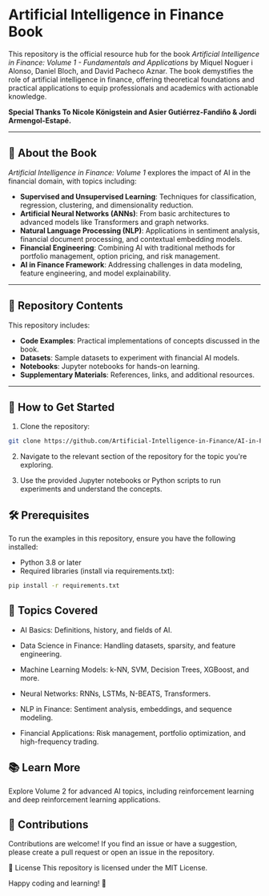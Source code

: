 # Artificial Intelligence in Finance Book

This repository is the official resource hub for the book *Artificial Intelligence in Finance: Volume 1 - Fundamentals and Applications* by Miquel Noguer i Alonso, Daniel Bloch, and David Pacheco Aznar. The book demystifies the role of artificial intelligence in finance, offering theoretical foundations and practical applications to equip professionals and academics with actionable knowledge.

**Special Thanks To Nicole Königstein and Asier Gutiérrez-Fandiño & Jordi Armengol-Estapé.**

---

## 📘 About the Book

*Artificial Intelligence in Finance: Volume 1* explores the impact of AI in the financial domain, with topics including:

- **Supervised and Unsupervised Learning**: Techniques for classification, regression, clustering, and dimensionality reduction.
- **Artificial Neural Networks (ANNs)**: From basic architectures to advanced models like Transformers and graph networks.
- **Natural Language Processing (NLP)**: Applications in sentiment analysis, financial document processing, and contextual embedding models.
- **Financial Engineering**: Combining AI with traditional methods for portfolio management, option pricing, and risk management.
- **AI in Finance Framework**: Addressing challenges in data modeling, feature engineering, and model explainability.

---

## 📂 Repository Contents

This repository includes:

- **Code Examples**: Practical implementations of concepts discussed in the book.
- **Datasets**: Sample datasets to experiment with financial AI models.
- **Notebooks**: Jupyter notebooks for hands-on learning.
- **Supplementary Materials**: References, links, and additional resources.

---

## 🚀 How to Get Started

1. Clone the repository:
 ```bash
 git clone https://github.com/Artificial-Intelligence-in-Finance/AI-in-Finance-Book.git
 ```

2. Navigate to the relevant section of the repository for the topic you're exploring.

3. Use the provided Jupyter notebooks or Python scripts to run experiments and understand the concepts.

## 🛠 Prerequisites
To run the examples in this repository, ensure you have the following installed:

- Python 3.8 or later
- Required libraries (install via requirements.txt):
```bash
pip install -r requirements.txt
```

## 📌 Topics Covered

- AI Basics: Definitions, history, and fields of AI.

- Data Science in Finance: Handling datasets, sparsity, and feature engineering.

- Machine Learning Models: k-NN, SVM, Decision Trees, XGBoost, and more.

- Neural Networks: RNNs, LSTMs, N-BEATS, Transformers.

- NLP in Finance: Sentiment analysis, embeddings, and sequence modeling.

- Financial Applications: Risk management, portfolio optimization, and high-frequency trading.


## 📚 Learn More

Explore Volume 2 for advanced AI topics, including reinforcement learning and deep reinforcement learning applications.

## 🤝 Contributions
Contributions are welcome! If you find an issue or have a suggestion, please create a pull request or open an issue in the repository.

📝 License
This repository is licensed under the MIT License.

Happy coding and learning! 🚀
